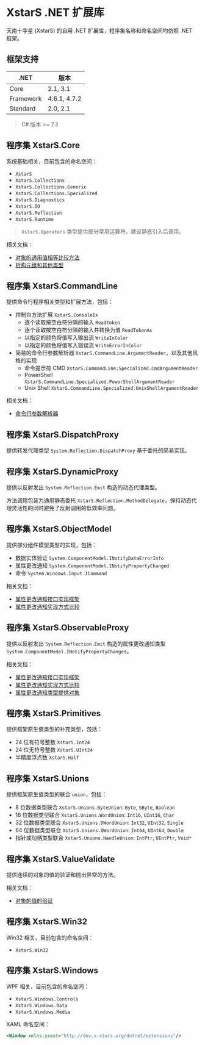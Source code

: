 ﻿# XstarS .NET 扩展库

天南十字星 (XstarS) 的自用 .NET 扩展库，程序集名称和命名空间均仿照 .NET 框架。

## 框架支持

| .NET      | 版本         |
| --------- | ------------ |
| Core      | 2.1, 3.1     |
| Framework | 4.6.1, 4.7.2 |
| Standard  | 2.0, 2.1     |

> C# 版本 >= 7.3

## 程序集 XstarS.Core

系统基础相关，目前包含的命名空间：

* `XstarS`
* `XstarS.Collections`
* `XstarS.Collections.Generic`
* `XstarS.Collections.Specialized`
* `XstarS.Diagnostics`
* `XstarS.IO`
* `XstarS.Reflection`
* `XstarS.Runtime`

> `XstarS.Operators` 类型提供部分常用运算符，建议静态引入后调用。

相关文档：

* [对象的通用值相等比较方法](Documentation/ValueEquals.md)
* [析构元组和其他类型](https://docs.microsoft.com/zh-cn/dotnet/csharp/deconstruct)

## 程序集 XstarS.CommandLine

提供命令行程序相关类型和扩展方法，包括：

* 控制台方法扩展 `XstarS.ConsoleEx`
  * 逐个读取按空白符分隔的输入 `ReadToken`
  * 逐个读取按空白符分隔的输入并转换为值 `ReadTokenAs`
  * 以指定的颜色将值写入输出流 `WriteInColor`
  * 以指定的颜色将值写入错误流 `WriteErrorInColor`
* 简易的命令行参数解析器 `XstarS.CommandLine.ArgumentReader`，以及其他风格的实现
  * 命令提示符 CMD `XstarS.CommandLine.Specialized.CmdArgumentReader`
  * PowerShell `XstarS.CommandLine.Specialized.PowerShellArgumentReader`
  * Unix Shell `XstarS.CommandLine.Specialized.UnixShellArgumentReader`

相关文档：

* [命令行参数解析器](Documentation/ArgumentReaders.md)

## 程序集 XstarS.DispatchProxy

提供转发代理类型 `System.Reflection.DispatchProxy` 基于委托的简易实现。

## 程序集 XstarS.DynamicProxy

提供以反射发出 `System.Reflection.Emit` 构造的动态代理类型。

方法调用包装为通用静态委托 `XstarS.Reflection.MethodDelegate`，保持动态代理灵活性的同时避免了反射调用的低效率问题。

## 程序集 XstarS.ObjectModel

提供部分组件模型类型的实现，包括：

* 数据实体验证 `System.ComponentModel.INotifyDataErrorInfo`
* 属性更改通知 `System.ComponentModel.INotifyPropertyChanged`
* 命令 `System.Windows.Input.ICommand`

相关文档：

* [属性更改通知接口实现框架](Documentation/ObservableObject.md)
* [属性更改通知实现方式比较](Documentation/ObservableObjectCompare.md)

## 程序集 XstarS.ObservableProxy

提供以反射发出 `System.Reflection.Emit` 构造的属性更改通知类型 `System.ComponentModel.INotifyPropertyChanged`。

相关文档：

* [属性更改通知接口实现框架](Documentation/ObservableObject.md)
* [属性更改通知实现方式比较](Documentation/ObservableObjectCompare.md)
* [属性更改通知类型提供对象](Documentation/ObservableTypeProvider.md)

## 程序集 XstarS.Primitives

提供框架原生值类型的补充类型，包括：

* 24 位有符号整数 `XstarS.Int24`
* 24 位无符号整数 `XstarS.UInt24`
* 半精度浮点数 `XstarS.Half`

## 程序集 XstarS.Unions

提供框架原生值类型的联合 `union`，包括：

* 8 位数据类型联合 `XstarS.Unions.ByteUnion`: `Byte`, `SByte`, `Boolean`
* 16 位数据类型联合 `XstarS.Unions.WordUnion`: `Int16`, `UInt16`, `Char`
* 32 位数据类型联合 `XstarS.Unions.DWordUnion`: `Int32`, `UInt32`, `Single`
* 64 位数据类型联合 `XstarS.Unions.QWordUnion`: `Int64`, `UInt64`, `Double`
* 指针或句柄类型联合 `XstarS.Unions.HandleUnion`: `IntPtr`, `UIntPtr`, `Void*`

## 程序集 XstarS.ValueValidate

提供连续的对象的值的验证和抛出异常的方法。

相关文档：

* [对象的值的验证](Documentation/ValueValidate.md)

## 程序集 XstarS.Win32

Win32 相关，目前包含的命名空间：

* `XstarS.Win32`

## 程序集 XstarS.Windows

WPF 相关，目前包含的命名空间：

* `XstarS.Windows.Controls`
* `XstarS.Windows.Data`
* `XstarS.Windows.Media`

XAML 命名空间：

``` XML
<Window xmlns:xsext="http://dev.x-stars.org/dotnet/extensions"/>
```
